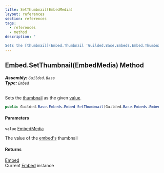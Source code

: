 ```yaml
---
title: SetThumbnail(EmbedMedia)
layout: references
section: references
tags:
  - references
  - method
description: "

Sets the [thumbnail](Embed.Thumbnail 'Guilded.Base.Embeds.Embed.Thumbnail') as the given [value](Embed.SetThumbnail(EmbedMedia)#Guilded.Base.Embeds.Embed.SetThumbnail(Guilded.Base.Embeds.EmbedMedia).value 'Guilded.Base.Embeds.Embed.SetThumbnail(Guilded.Base.Embeds.EmbedMedia).value')."
---
```


## Embed.SetThumbnail(EmbedMedia) Method
###### **Assembly:** `Guilded.Base`<br/>**Type:** [`Embed`](Embed 'Guilded.Base.Embeds.Embed')

Sets the [thumbnail](Embed.Thumbnail 'Guilded.Base.Embeds.Embed.Thumbnail') as the given [value](Embed.SetThumbnail(EmbedMedia)#Guilded.Base.Embeds.Embed.SetThumbnail(Guilded.Base.Embeds.EmbedMedia).value 'Guilded.Base.Embeds.Embed.SetThumbnail(Guilded.Base.Embeds.EmbedMedia).value').

```csharp
public Guilded.Base.Embeds.Embed SetThumbnail(Guilded.Base.Embeds.EmbedMedia value);
```
#### Parameters

<a name='Guilded.Base.Embeds.Embed.SetThumbnail(Guilded.Base.Embeds.EmbedMedia).value'></a>

`value` [EmbedMedia](EmbedMedia 'Guilded.Base.Embeds.EmbedMedia')

The value of the [embed's](Embed 'Guilded.Base.Embeds.Embed') thumbnail

#### Returns
[Embed](Embed 'Guilded.Base.Embeds.Embed')  
Current [Embed](Embed 'Guilded.Base.Embeds.Embed') instance